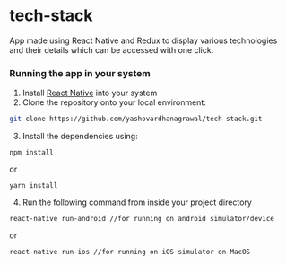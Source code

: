 # tech-stack

App made using React Native and Redux to display various technologies and their details which can be accessed with one click.

### Running the app in your system
1. Install [React Native](https://facebook.github.io/react-native/docs/getting-started.html) into your  system
2. Clone the repository onto your local environment:
```bash
git clone https://github.com/yashovardhanagrawal/tech-stack.git
```
3. Install the dependencies using:
```
npm install
```
or
```
yarn install
```
4. Run the following command from inside your project directory
```
react-native run-android //for running on android simulator/device
```
or
```
react-native run-ios //for running on iOS simulator on MacOS
```
